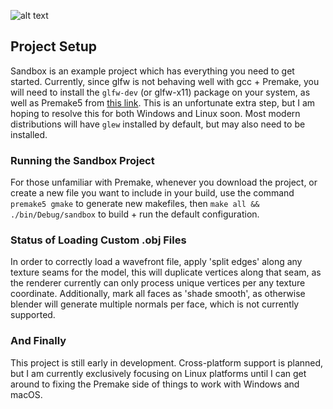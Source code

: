 

![alt text](https://github.com/jimdox/black_box/blob/master/juno_engine/res/snapshot-0-1-2d.png)


## Project Setup
Sandbox is an example project which has everything you need to get started. Currently, since glfw is not behaving well with gcc + Premake, you will need to install the `glfw-dev` (or glfw-x11) package on your system, as well as Premake5 from [this link](https://premake.github.io/download.html#v5). This is an unfortunate extra step, but I am hoping to resolve this for both Windows and Linux soon. Most modern distributions will have `glew` installed by default, but may also need to be installed. 

### Running the Sandbox Project
For those unfamiliar with Premake, whenever you download the project, or create a new file you want to include in your build, use the command `premake5 gmake` to generate new makefiles, then `make all && ./bin/Debug/sandbox` to build + run the default configuration.



### Status of Loading Custom .obj Files
In order to correctly load a wavefront file, apply 'split edges' along any texture seams for the model, this will duplicate vertices along that seam, as the renderer currently can only process unique vertices per any texture coordinate. Additionally, mark all faces as 'shade smooth', as otherwise blender will generate multiple normals per face, which is not currently supported.


### And Finally
This project is still early in development. Cross-platform support is planned, but I am currently exclusively focusing on Linux platforms until I can get around to fixing the Premake side of things to work with Windows and macOS.

    
